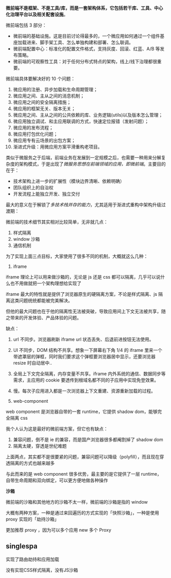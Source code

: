 **微前端不是框架、不是工具/库，而是一套架构体系，它包括若干库、工具、中心化治理平台以及相关配套设施**。



微前端包括 3 部分：

- 微前端的基础设施。这是目前讨论得最多的，一个微应用如何通过一个组件基座加载进来、脚手架工具、怎么单独构建和部署、怎么联调。
- 微前端配置中心：标准化的配置文件格式，支持灰度、回滚、红蓝、A/B 等发布策略。
- 微前端的可观察性工具：对于任何分布式特点的架构，线上/线下治理都很重要。



微前端具体要解决好的 10 个问题：

1. 微应用的注册、异步加载和生命周期管理；
2. 微应用之间、主从之间的消息机制；
3. 微应用之间的安全隔离措施；
4. 微应用的框架无关、版本无关；
5. 微应用之间、主从之间的公共依赖的库、业务逻辑(utils)以及版本怎么管理；
6. 微应用独立调试、和主应用联调的方式，快速定位报错（发射问题）；
7. 微应用的发布流程；
8. 微应用打包优化问题；
9. 微应用专有云场景的出包方案；
10. 渐进式升级：用微应用方案平滑重构老项目。









类似于微服务之于后端，前端业务在发展到一定规模之后，也需要一种用来分解复杂度的架构模式，于是出现了*微服务思想在前端领域的应用，即微前端*。主要目的在于：

- 技术架构上进一步的扩展性（模块边界清晰、依赖明确）
- 团队组织上的自治权
- 开发流程上能独立开发、独立交付

最大的意义在于解锁了*多技术栈并存的能力*，尤其适用于渐进式重构中架构升级过渡期：



微前端的技术细节其实相对比较简单，无非就几点：

1. 样式隔离
2. window 沙箱
3. 通信机制



为了实现上面三点目标，大家使用了很多不同的机制，大概就这么几种：

1. iframe

iframe 理论上可以用来做沙箱的，无论是 js 还是 css 都可以隔离，几乎可以说什么也不用做就把一个架构理想给实现了

iframe 最大的特性就是提供了浏览器原生的硬隔离方案，不论是样式隔离、js 隔离这类问题统统都能被完美解决。

但他的最大问题也在于他的隔离性无法被突破，导致应用间上下文无法被共享，随之带来的开发体验、产品体验的问题。

缺点：

1. url 不同步。浏览器刷新 iframe url 状态丢失、后退前进按钮无法使用。
2. UI 不同步，DOM 结构不共享。想象一下屏幕右下角 1/4 的 iframe 里来一个带遮罩层的弹框，同时我们要求这个弹框要浏览器居中显示，还要浏览器 resize 时自动居中..

1. 全局上下文完全隔离，内存变量不共享。iframe 内外系统的通信、数据同步等需求，主应用的 cookie 要透传到根域名都不同的子应用中实现免登效果。

2. 慢。每次子应用进入都是一次浏览器上下文重建、资源重新加载的过程。

   

2. web-component

web component 是浏览器自带的一套 runtime，它提供 shadow dom，能够完全隔离 css

我个人认为这是最好的微前端方案，但它也有缺点：

1. 兼容问题，倒不是 ie 的兼容，而是国产浏览器很多都阉割掉了 shadow dom
2. 隔离太硬，穿透是世纪难题

上面两点，其实都不是很要紧的问题，兼容问题可以降级（polyfill），而且现在穿透隔离的方式也越来越多

与此而来的是 web component 很多优势，最主要的是它提供了一层 runtime，自带生命周期和双向绑定，可以更方便地做各种操作



**沙箱**

微前端的沙箱和其他地方的沙箱不太一样，微前端的沙箱是指的 window

大概有两种方案，一种是通过来回遍历的方式实现的「快照沙箱」，一种是使用 proxy 实现的「劫持沙箱」

更加推荐 proxy ，因为可以多个应用 new 多个 Proxy





## singlespa

实现了路由劫持和应用加载

没有实现CSS样式隔离，没有JS沙箱














